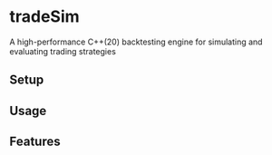 # tradeSim
A high-performance C++(20) backtesting engine for simulating and evaluating trading strategies

## Setup
## Usage
## Features
